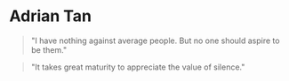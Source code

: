 # Adrian Tan

> "I have nothing against average people. But no one should aspire to be them."

> "It takes great maturity to appreciate the value of silence."  
